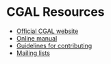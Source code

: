# CGAL Resources

* [Official CGAL website](http://www.cgal.org)
* [Online manual](http://doc.cgal.org/latest/Manual/index.html)
* [Guidelines for contributing](https://github.com/CGAL/cgal/wiki/Guidelines)
* [Mailing lists](http://www.cgal.org/mailing_list.html)
